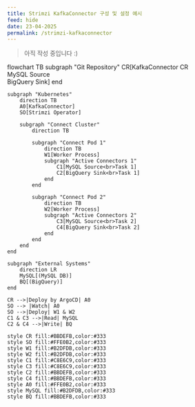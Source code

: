 ```yaml
---
title: Strimzi KafkaConnector 구성 및 설정 예시
feed: hide
date: 23-04-2025
permalink: /strimzi-kafkaconnector
---
```


> 아직 작성 중입니다 :)

<div class="mermaid">
flowchart TB
    subgraph "Git Repository"
        CR[KafkaConnector CR<br>MySQL Source<br>BigQuery Sink]
    end

    subgraph "Kubernetes"
        direction TB
        A0[KafkaConnector]
        SO[Strimzi Operator]
        
        subgraph "Connect Cluster"
            direction TB
            
            subgraph "Connect Pod 1"
                direction TB
                W1[Worker Process]
                subgraph "Active Connectors 1"
                    C1[MySQL Source<br>Task 1]
                    C2[BigQuery Sink<br>Task 1]
                end
            end
            
            subgraph "Connect Pod 2"
                direction TB
                W2[Worker Process]
                subgraph "Active Connectors 2"
                    C3[MySQL Source<br>Task 2]
                    C4[BigQuery Sink<br>Task 2]
                end
            end
        end
    end

    subgraph "External Systems"
        direction LR
        MySQL[(MySQL DB)]
        BQ[(BigQuery)]
    end

    CR -->|Deploy by ArgoCD| A0
    SO --> |Watch| A0
    SO -->|Deploy| W1 & W2
    C1 & C3 -->|Read| MySQL
    C2 & C4 -->|Write| BQ
    
    style CR fill:#BBDEFB,color:#333
    style SO fill:#FFE0B2,color:#333
    style W1 fill:#B2DFDB,color:#333
    style W2 fill:#B2DFDB,color:#333
    style C1 fill:#C8E6C9,color:#333
    style C3 fill:#C8E6C9,color:#333
    style C2 fill:#BBDEFB,color:#333
    style C4 fill:#BBDEFB,color:#333
    style A0 fill:#FFE0B2,color:#333
    style MySQL fill:#B2DFDB,color:#333
    style BQ fill:#BBDEFB,color:#333
</div>